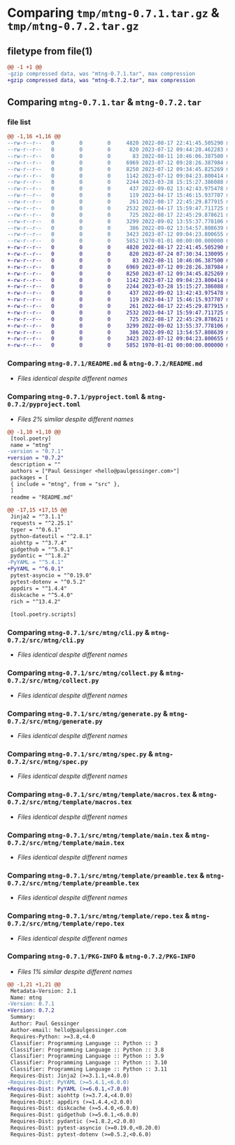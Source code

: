 # Comparing `tmp/mtng-0.7.1.tar.gz` & `tmp/mtng-0.7.2.tar.gz`

## filetype from file(1)

```diff
@@ -1 +1 @@
-gzip compressed data, was "mtng-0.7.1.tar", max compression
+gzip compressed data, was "mtng-0.7.2.tar", max compression
```

## Comparing `mtng-0.7.1.tar` & `mtng-0.7.2.tar`

### file list

```diff
@@ -1,16 +1,16 @@
--rw-r--r--   0        0        0     4820 2022-08-17 22:41:45.505290 mtng-0.7.1/README.md
--rw-r--r--   0        0        0      820 2023-07-12 09:44:20.462283 mtng-0.7.1/pyproject.toml
--rw-r--r--   0        0        0       83 2022-08-11 10:46:06.387500 mtng-0.7.1/src/mtng/__init__.py
--rw-r--r--   0        0        0     6969 2023-07-12 09:28:26.387984 mtng-0.7.1/src/mtng/cli.py
--rw-r--r--   0        0        0     8250 2023-07-12 09:34:45.825269 mtng-0.7.1/src/mtng/collect.py
--rw-r--r--   0        0        0     1142 2023-07-12 09:04:23.800414 mtng-0.7.1/src/mtng/generate.py
--rw-r--r--   0        0        0     2244 2023-03-28 15:15:27.386088 mtng-0.7.1/src/mtng/spec.py
--rw-r--r--   0        0        0      437 2022-09-02 13:42:43.975478 mtng-0.7.1/src/mtng/template/base.tex
--rw-r--r--   0        0        0      119 2023-04-17 15:46:15.937707 mtng-0.7.1/src/mtng/template/item.tex
--rw-r--r--   0        0        0      261 2022-08-17 22:45:29.877915 mtng-0.7.1/src/mtng/template/item_context.tex
--rw-r--r--   0        0        0     2532 2023-04-17 15:59:47.711725 mtng-0.7.1/src/mtng/template/macros.tex
--rw-r--r--   0        0        0      725 2022-08-17 22:45:29.878621 mtng-0.7.1/src/mtng/template/main.tex
--rw-r--r--   0        0        0     3299 2022-09-02 13:55:37.778106 mtng-0.7.1/src/mtng/template/preamble.tex
--rw-r--r--   0        0        0      386 2022-09-02 13:54:57.808639 mtng-0.7.1/src/mtng/template/provides.tex
--rw-r--r--   0        0        0     3423 2023-07-12 09:04:23.800655 mtng-0.7.1/src/mtng/template/repo.tex
--rw-r--r--   0        0        0     5852 1970-01-01 00:00:00.000000 mtng-0.7.1/PKG-INFO
+-rw-r--r--   0        0        0     4820 2022-08-17 22:41:45.505290 mtng-0.7.2/README.md
+-rw-r--r--   0        0        0      820 2023-07-24 07:30:34.130095 mtng-0.7.2/pyproject.toml
+-rw-r--r--   0        0        0       83 2022-08-11 10:46:06.387500 mtng-0.7.2/src/mtng/__init__.py
+-rw-r--r--   0        0        0     6969 2023-07-12 09:28:26.387984 mtng-0.7.2/src/mtng/cli.py
+-rw-r--r--   0        0        0     8250 2023-07-12 09:34:45.825269 mtng-0.7.2/src/mtng/collect.py
+-rw-r--r--   0        0        0     1142 2023-07-12 09:04:23.800414 mtng-0.7.2/src/mtng/generate.py
+-rw-r--r--   0        0        0     2244 2023-03-28 15:15:27.386088 mtng-0.7.2/src/mtng/spec.py
+-rw-r--r--   0        0        0      437 2022-09-02 13:42:43.975478 mtng-0.7.2/src/mtng/template/base.tex
+-rw-r--r--   0        0        0      119 2023-04-17 15:46:15.937707 mtng-0.7.2/src/mtng/template/item.tex
+-rw-r--r--   0        0        0      261 2022-08-17 22:45:29.877915 mtng-0.7.2/src/mtng/template/item_context.tex
+-rw-r--r--   0        0        0     2532 2023-04-17 15:59:47.711725 mtng-0.7.2/src/mtng/template/macros.tex
+-rw-r--r--   0        0        0      725 2022-08-17 22:45:29.878621 mtng-0.7.2/src/mtng/template/main.tex
+-rw-r--r--   0        0        0     3299 2022-09-02 13:55:37.778106 mtng-0.7.2/src/mtng/template/preamble.tex
+-rw-r--r--   0        0        0      386 2022-09-02 13:54:57.808639 mtng-0.7.2/src/mtng/template/provides.tex
+-rw-r--r--   0        0        0     3423 2023-07-12 09:04:23.800655 mtng-0.7.2/src/mtng/template/repo.tex
+-rw-r--r--   0        0        0     5852 1970-01-01 00:00:00.000000 mtng-0.7.2/PKG-INFO
```

### Comparing `mtng-0.7.1/README.md` & `mtng-0.7.2/README.md`

 * *Files identical despite different names*

### Comparing `mtng-0.7.1/pyproject.toml` & `mtng-0.7.2/pyproject.toml`

 * *Files 2% similar despite different names*

```diff
@@ -1,10 +1,10 @@
 [tool.poetry]
 name = "mtng"
-version = "0.7.1"
+version = "0.7.2"
 description = ""
 authors = ["Paul Gessinger <hello@paulgessinger.com>"]
 packages = [
 { include = "mtng", from = "src" },
 ]
 readme = "README.md"
 
@@ -17,15 +17,15 @@
 Jinja2 = "^3.1.1"
 requests = "^2.25.1"
 typer = "^0.6.1"
 python-dateutil = "^2.8.1"
 aiohttp = "^3.7.4"
 gidgethub = "^5.0.1"
 pydantic = "^1.8.2"
-PyYAML = "^5.4.1"
+PyYAML = "^6.0.1"
 pytest-asyncio = "^0.19.0"
 pytest-dotenv = "^0.5.2"
 appdirs = "^1.4.4"
 diskcache = "^5.4.0"
 rich = "^13.4.2"
 
 [tool.poetry.scripts]
```

### Comparing `mtng-0.7.1/src/mtng/cli.py` & `mtng-0.7.2/src/mtng/cli.py`

 * *Files identical despite different names*

### Comparing `mtng-0.7.1/src/mtng/collect.py` & `mtng-0.7.2/src/mtng/collect.py`

 * *Files identical despite different names*

### Comparing `mtng-0.7.1/src/mtng/generate.py` & `mtng-0.7.2/src/mtng/generate.py`

 * *Files identical despite different names*

### Comparing `mtng-0.7.1/src/mtng/spec.py` & `mtng-0.7.2/src/mtng/spec.py`

 * *Files identical despite different names*

### Comparing `mtng-0.7.1/src/mtng/template/macros.tex` & `mtng-0.7.2/src/mtng/template/macros.tex`

 * *Files identical despite different names*

### Comparing `mtng-0.7.1/src/mtng/template/main.tex` & `mtng-0.7.2/src/mtng/template/main.tex`

 * *Files identical despite different names*

### Comparing `mtng-0.7.1/src/mtng/template/preamble.tex` & `mtng-0.7.2/src/mtng/template/preamble.tex`

 * *Files identical despite different names*

### Comparing `mtng-0.7.1/src/mtng/template/repo.tex` & `mtng-0.7.2/src/mtng/template/repo.tex`

 * *Files identical despite different names*

### Comparing `mtng-0.7.1/PKG-INFO` & `mtng-0.7.2/PKG-INFO`

 * *Files 1% similar despite different names*

```diff
@@ -1,21 +1,21 @@
 Metadata-Version: 2.1
 Name: mtng
-Version: 0.7.1
+Version: 0.7.2
 Summary: 
 Author: Paul Gessinger
 Author-email: hello@paulgessinger.com
 Requires-Python: >=3.8,<4.0
 Classifier: Programming Language :: Python :: 3
 Classifier: Programming Language :: Python :: 3.8
 Classifier: Programming Language :: Python :: 3.9
 Classifier: Programming Language :: Python :: 3.10
 Classifier: Programming Language :: Python :: 3.11
 Requires-Dist: Jinja2 (>=3.1.1,<4.0.0)
-Requires-Dist: PyYAML (>=5.4.1,<6.0.0)
+Requires-Dist: PyYAML (>=6.0.1,<7.0.0)
 Requires-Dist: aiohttp (>=3.7.4,<4.0.0)
 Requires-Dist: appdirs (>=1.4.4,<2.0.0)
 Requires-Dist: diskcache (>=5.4.0,<6.0.0)
 Requires-Dist: gidgethub (>=5.0.1,<6.0.0)
 Requires-Dist: pydantic (>=1.8.2,<2.0.0)
 Requires-Dist: pytest-asyncio (>=0.19.0,<0.20.0)
 Requires-Dist: pytest-dotenv (>=0.5.2,<0.6.0)
```

